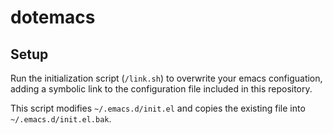 # dotemacs

## Setup

Run the initialization script (`/link.sh`) to overwrite your emacs configuation, adding a symbolic
link to the configuration file included in this repository.

This script modifies `~/.emacs.d/init.el` and copies the existing file into `~/.emacs.d/init.el.bak`.

